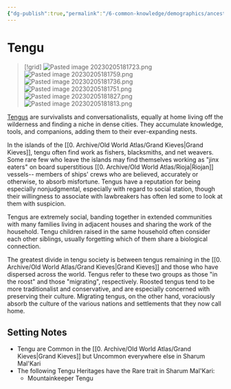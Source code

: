 ```yaml
---
{"dg-publish":true,"permalink":"/6-common-knowledge/demographics/ancestries/beastkin/tengu/"}
---
```


# Tengu

>[!grid]
>![Pasted image 20230205181723.png](/img/user/x.%20Assets/Attachments/Pasted%20image%2020230205181723.png)
>![Pasted image 20230205181759.png](/img/user/x.%20Assets/Attachments/Pasted%20image%2020230205181759.png)
>![Pasted image 20230205181736.png](/img/user/x.%20Assets/Attachments/Pasted%20image%2020230205181736.png)
>![Pasted image 20230205181751.png](/img/user/x.%20Assets/Attachments/Pasted%20image%2020230205181751.png)
>![Pasted image 20230205181827.png](/img/user/x.%20Assets/Attachments/Pasted%20image%2020230205181827.png)
>![Pasted image 20230205181813.png](/img/user/x.%20Assets/Attachments/Pasted%20image%2020230205181813.png)

[Tengus](https://2e.aonprd.com/Ancestries.aspx?ID=21) are survivalists and conversationalists, equally at home living off the wilderness and finding a niche in dense cities. They accumulate knowledge, tools, and companions, adding them to their ever-expanding nests. 

In the islands of the [[0. Archive/Old World Atlas/Grand Kieves\|Grand Kieves]], tengu often find work as fishers, blacksmiths, and net weavers. Some rare few who leave the islands may find themselves working as "jinx eaters" on board superstitious [[0. Archive/Old World Atlas/Rioja\|Riojan]] vessels-- members of ships' crews who are believed, accurately or otherwise, to absorb misfortune. Tengus have a reputation for being especially nonjudgmental, especially with regard to social station, though their willingness to associate with lawbreakers has often led some to look at them with suspicion. 

Tengus are extremely social, banding together in extended communities with many families living in adjacent houses and sharing the work of the household. Tengu children raised in the same household often consider each other siblings, usually forgetting which of them share a biological connection.

The greatest divide in tengu society is between tengus remaining in the [[0. Archive/Old World Atlas/Grand Kieves\|Grand Kieves]] and those who have dispersed across the world. Tengus refer to these two groups as those "in the roost" and those "migrating", respectively. Roosted tengus tend to be more traditionalist and conservative, and are especially concerned with preserving their culture. Migrating tengus, on the other hand, voraciously absorb the culture of the various nations and settlements that they now call home.

## Setting Notes

- Tengu are Common in the [[0. Archive/Old World Atlas/Grand Kieves\|Grand Kieves]] but Uncommon everywhere else in Sharum Mal'Kari
- The following Tengu Heritages have the Rare trait in Sharum Mal'Kari:
	- Mountainkeeper Tengu

